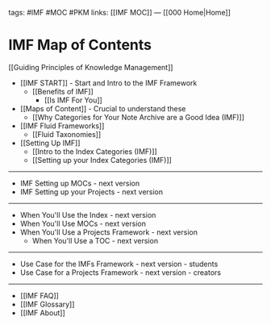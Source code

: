 tags: #IMF #MOC #PKM
links: [[IMF MOC]] — [[000 Home|Home]]
# IMF Map of Contents
[[Guiding Principles of Knowledge Management]]

- [[IMF START]] - Start and Intro to the IMF Framework
	- [[Benefits of IMF]] 
		- [[Is IMF For You]]
- [[Maps of Content]] - Crucial to understand these
	- [[Why Categories for Your Note Archive are a Good Idea (IMF)]]
- [[IMF Fluid Frameworks]]
	- [[Fluid Taxonomies]]
- [[Setting Up IMF]]
	- [[Intro to the Index Categories (IMF)]]
	- [[Setting up your Index Categories (IMF)]]

---
- IMF Setting up MOCs - next version
- IMF Setting up your Projects - next version

---
- When You'll Use the Index - next version
- When You'll Use MOCs - next version
- When You'll Use a Projects Framework - next version
	- When You'll Use a TOC - next version

---
- Use Case for the IMFs Framework - next version - students
- Use Case for a Projects Framework - next version - creators

---
- [[IMF FAQ]]
- [[IMF Glossary]]
- [[IMF About]]
